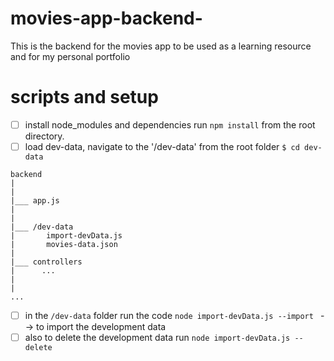 # movies-app-backend-
This is the backend for the movies app to be used as a learning resource and for my personal portfolio

# scripts and setup



- [ ] install node_modules and dependencies run `npm install` from the root directory.
- [ ] load dev-data, navigate to the '/dev-data' from the root folder `$ cd dev-data `
```
backend
|
|
|___ app.js
|
|
|___ /dev-data
|       import-devData.js
|       movies-data.json
|
|___ controllers
|      ...
|
|
...
```
- [ ] in the `/dev-data` folder run the code `node import-devData.js --import `  --> to import the development data
- [ ] also to delete the development data run `node import-devData.js --delete` 
